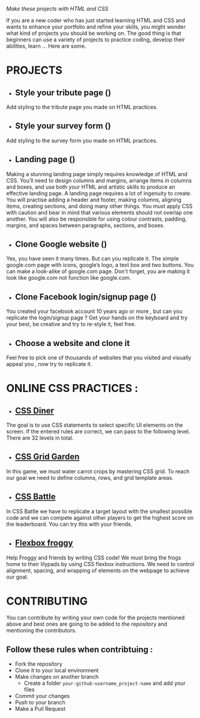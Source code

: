 *Make these projects with HTML and CSS*

If you are a new coder who has just started learning HTML and CSS and wants to enhance your portfolio and refine your skills, you might wonder what kind of projects you should be working on. The good thing is that beginners can use a variety of projects to practice coding, develop their abilities, learn ... Here are some.

# PROJECTS

- ## Style your tribute page ()
Add styling to the tribute page you made on HTML practices.

- ## Style your survey form ()
Add styling to the survey form you made on HTML practices.

- ## Landing page ()
Making a stunning landing page simply requires knowledge of HTML and CSS. You’ll need to design columns and margins, arrange items in columns and boxes, and use both your HTML and artistic skills to produce an effective landing page.
A landing page requires a lot of ingenuity to create. You will practise adding a header and footer, making columns, aligning items, creating sections, and doing many other things. You must apply CSS with caution and bear in mind that various elements should not overlap one another. You will also be responsible for using colour contrasts, padding, margins, and spaces between paragraphs, sections, and boxes.

- ## Clone Google website ()
Yes, you have seen it many times. But can you replicate it. The simple google.com page with icons, google’s logo, a text box and two buttons. You can make a look-alike of google.com page. Don't forget, you are making it look like google.com not function like google.com.

- ## Clone Facebook login/signup page ()
You created your facebook account 10 years ago or more , but can you replicate the login/signup page ?
Get your hands on the keyboard and try your best, be creative and try to re-style it, feel free.

- ## Choose a website and clone it  
Feel free to pick one of thousands of websites that you visited and visually appeal you , now try to replicate it.

# ONLINE CSS PRACTICES : 

- ## [CSS Diner](https://flukeout.github.io)
The goal is to use CSS statements to select specific UI elements on the screen. If the entered rules are correct, we can pass to the following level. There are 32 levels in total.

- ## [CSS Grid Garden](https://cssgridgarden.com)
In this game, we must water carrot crops by mastering CSS grid. To reach our goal we need to define columns, rows, and grid template areas.

- ## [CSS Battle](https://cssbattle.dev/)
In CSS Battle we have to replicate a target layout with the smallest possible code and we can compete against other players to get the highest score on the leaderboard.
You can try this with your friends.

- ## [Flexbox froggy](https://flexboxfroggy.com/)
Help Froggy and friends by writing CSS code!
We must bring the frogs home to their lilypads by using CSS flexbox instructions. We need to control alignment, spacing, and wrapping of elements on the webpage to achieve our goal.

# CONTRIBUTING
You can contribute by writing your own code for the projects mentioned above and best ones are going to be added to the repository and mentioning the contributors.
## Follow these rules when contribtuing :
* Fork the repository
* Clone it to your local environment
* Make changes on another branch
  * Create a folder `your-github-username_project-name` and add your files
* Commit your changes
* Push to your branch
* Make a Pull Request
